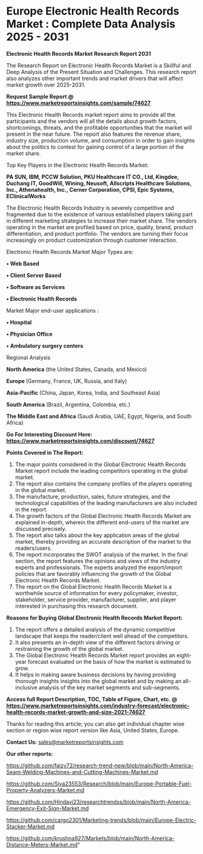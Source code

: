 # Europe Electronic Health Records Market : Complete Data Analysis 2025 - 2031

<strong>Electronic Health Records Market Research Report 2031</strong>

The Research Report on Electronic Health Records Market is a Skillful and Deep Analysis of the Present Situation and Challenges. This research report also analyzes other important trends and market drivers that will affect market growth over 2025-2031.

<strong>Request Sample Report @ <a href=https://www.marketreportsinsights.com/sample/74627>https://www.marketreportsinsights.com/sample/74627</a></strong>

This Electronic Health Records market report aims to provide all the participants and the vendors will all the details about growth factors, shortcomings, threats, and the profitable opportunities that the market will present in the near future. The report also features the revenue share, industry size, production volume, and consumption in order to gain insights about the politics to contest for gaining control of a large portion of the market share.

Top Key Players in the Electronic Health Records Market:

<strong>PA SUN, IBM, PCCW Solution, PKU Healthcare IT CO., Ltd, Kingdee, Duchang IT, GoodWill, Wining, Neusoft, Allscripts Healthcare Solutions, Inc., Athenahealth, Inc., Cerner Corporation, CPSI, Epic Systems, EClinicalWorks</strong>

The Electronic Health Records Industry is severely competitive and fragmented due to the existence of various established players taking part in different marketing strategies to increase their market share. The vendors operating in the market are profiled based on price, quality, brand, product differentiation, and product portfolio. The vendors are turning their focus increasingly on product customization through customer interaction.

Electronic Health Records Market Major Types are:

<strong>• Web Based

• Client Server Based

• Software as Services

• Electronic Health Records</strong>

Market Major end-user applications :

<strong>• Hospital

• Physician Office

• Ambulatory surgery centers</strong>

Regional Analysis

</u><strong><b>North America</b></strong> (the United States, Canada, and Mexico)

<strong><b>Europe </b></strong>(Germany, France, UK, Russia, and Italy)

<strong><b>Asia-Pacific</b></strong> (China, Japan, Korea, India, and Southeast Asia)

<strong><b>South America</b></strong> (Brazil, Argentina, Colombia, etc.)

<strong><b>The Middle East and Africa</b></strong> (Saudi Arabia, UAE, Egypt, Nigeria, and South Africa)

<strong>Go For Interesting Discount Here: <a href=https://www.marketreportsinsights.com/discount/74627>https://www.marketreportsinsights.com/discount/74627</a></strong>

<strong>Points Covered in The Report:</strong>
<ol>
  <li>The major points considered in the Global Electronic Health Records Market report include the leading competitors operating in the global market.</li>
  <li>The report also contains the company profiles of the players operating in the global market.</li>
  <li>The manufacture, production, sales, future strategies, and the technological capabilities of the leading manufacturers are also included in the report.</li>
  <li>The growth factors of the Global Electronic Health Records Market are explained in-depth, wherein the different end-users of the market are discussed precisely.</li>
  <li>The report also talks about the key application areas of the global market, thereby providing an accurate description of the market to the readers/users.</li>
  <li>The report incorporates the SWOT analysis of the market. In the final section, the report features the opinions and views of the industry experts and professionals. The experts analyzed the export/import policies that are favorably influencing the growth of the Global Electronic Health Records Market.</li>
  <li>The report on the Global Electronic Health Records Market is a worthwhile source of information for every policymaker, investor, stakeholder, service provider, manufacturer, supplier, and player interested in purchasing this research document.</li>
</ol>
<strong>Reasons for Buying Global Electronic Health Records Market Report:</strong>

<ol>
  <li>The report offers a detailed analysis of the dynamic competitive landscape that keeps the reader/client well ahead of the competitors.</li>
  <li>It also presents an in-depth view of the different factors driving or restraining the growth of the global market.</li>
  <li>The Global Electronic Health Records Market report provides an eight-year forecast evaluated on the basis of how the market is estimated to grow.</li>
  <li>It helps in making aware business decisions by having providing thorough insights insights into the global market and by making an all-inclusive analysis of the key market segments and sub-segments.</li>
</ol>
<strong>Access full Report Description, TOC, Table of Figure, Chart, etc. @ <a href=https://www.marketreportsinsights.com/industry-forecast/electronic-health-records-market-growth-and-size-2021-74627>https://www.marketreportsinsights.com/industry-forecast/electronic-health-records-market-growth-and-size-2021-74627</a></strong>


Thanks for reading this article; you can also get individual chapter wise section or region wise report version like Asia, United States, Europe.

<strong>Contact Us:</strong>
sales@marketreportsinsights.com

<strong>Our other reports:</strong>

<a href=https://github.com/faizy72/research-trend-new/blob/main/North-America-Seam-Welding-Machines-and-Cutting-Machines-Market.md>https://github.com/faizy72/research-trend-new/blob/main/North-America-Seam-Welding-Machines-and-Cutting-Machines-Market.md</a>

<a href=https://github.com/Siya23553/Research/blob/main/Europe-Portable-Fuel-Property-Analyzers-Market.md>https://github.com/Siya23553/Research/blob/main/Europe-Portable-Fuel-Property-Analyzers-Market.md</a>

<a href=https://github.com/Hindavi23/researchtrendss/blob/main/North-America-Emergency-Exit-Sign-Market.md>https://github.com/Hindavi23/researchtrendss/blob/main/North-America-Emergency-Exit-Sign-Market.md</a>

<a href=https://github.com/cargo2301/Marketing-trends/blob/main/Europe-Electric-Stacker-Market.md>https://github.com/cargo2301/Marketing-trends/blob/main/Europe-Electric-Stacker-Market.md</a>

<a href=https://github.com/krushna927/Markets/blob/main/North-America-Distance-Meters-Market.md>https://github.com/krushna927/Markets/blob/main/North-America-Distance-Meters-Market.md</a>"
